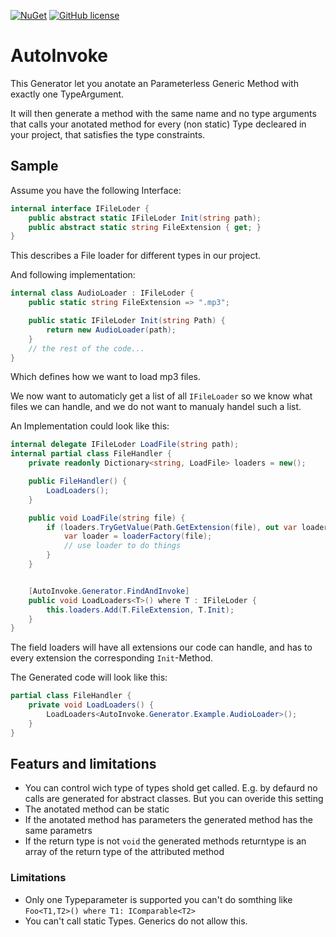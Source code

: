 [![NuGet](https://img.shields.io/nuget/v/AutoInvoke.Generator.svg?style=flat-square)](https://www.nuget.org/packages/AutoInvoke.Generator/)
[![GitHub license](https://img.shields.io/github/license/LokiMidgard/AutoInvoke.Generator.svg?style=flat-square)](https://tldrlegal.com/license/mit-license#summary)
# AutoInvoke

This Generator let you anotate an Parameterless Generic Method with exactly one TypeArgument.

It will then generate a method with the same name and no type arguments that calls your anotated
method for every (non static) Type decleared in your project, that satisfies the type constraints.



## Sample

Assume you have the following Interface:

```c#
internal interface IFileLoder {
    public abstract static IFileLoder Init(string path);
    public abstract static string FileExtension { get; }
}
```

This describes a File loader for different types in our project.

And following implementation: 

```c#
internal class AudioLoader : IFileLoder {
    public static string FileExtension => ".mp3";

    public static IFileLoder Init(string Path) {
        return new AudioLoader(path);
    }
    // the rest of the code...
}
```

Which defines how we want to load mp3 files.

We now want to automaticly get a list of all `IFileLoader` so we know what files we can handle,
and we do not want to manualy handel such a list. 

An Implementation could look like this:

```c#
internal delegate IFileLoder LoadFile(string path);
internal partial class FileHandler {
    private readonly Dictionary<string, LoadFile> loaders = new();

    public FileHandler() {
        LoadLoaders();
    }

    public void LoadFile(string file) {
        if (loaders.TryGetValue(Path.GetExtension(file), out var loaderFactory)) {
            var loader = loaderFactory(file);
            // use loader to do things
        }
    }


    [AutoInvoke.Generator.FindAndInvoke]
    public void LoadLoaders<T>() where T : IFileLoder {
        this.loaders.Add(T.FileExtension, T.Init);
    }
}
```

The field loaders will have all extensions our code can handle, and has to every extension
the corresponding `Init`-Method.

The Generated code will look like this:

```c#
partial class FileHandler {
    private void LoadLoaders() {
        LoadLoaders<AutoInvoke.Generator.Example.AudioLoader>();
    }
}
```


## Featurs and limitations

- You can control wich type of types shold get called. E.g. by
  defaurd no calls are generated for abstract classes. But you can overide this setting
- The anotated method can be static
- If the anotated method has parameters the generated method has the same parametrs
- If the return type is not `void` the generated methods returntype is an array of the return type of the attributed method

### Limitations
- Only one Typeparameter is supported you can't do somthing like `Foo<T1,T2>() where T1: IComparable<T2>`
- You can't call static Types. Generics do not allow this.


